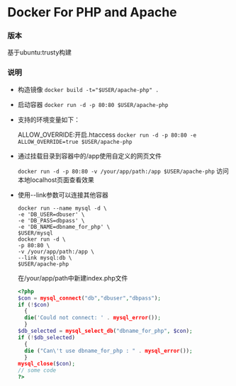 # Docker For PHP and Apache

### 版本

基于ubuntu:trusty构建

### 说明
- 构造镜像
`docker build -t="$USER/apache-php" .`

- 启动容器
`docker run -d -p 80:80 $USER/apache-php`

- 支持的环境变量如下：

  ALLOW_OVERRIDE:开启.htaccess
 `docker run -d -p 80:80 -e ALLOW_OVERRIDE=true $USER/apache-php`
- 通过挂载目录到容器中的/app使用自定义的网页文件

  `docker run -d -p 80:80 -v /your/app/path:/app $USER/apache-php`
  访问本地localhost页面查看效果
- 使用\--link参数可以连接其他容器
  ```
  docker run --name mysql -d \
  -e 'DB_USER=dbuser' \
  -e 'DB_PASS=dbpass' \
  -e 'DB_NAME=dbname_for_php' \
  $USER/mysql
  docker run -d \
  -p 80:80 \
  -v /your/app/path:/app \
  --link mysql:db \
  $USER/apache-php
  ```
  在/your/app/path中新建index.php文件
  ```php
  <?php
  $con = mysql_connect("db","dbuser","dbpass");
  if (!$con)
    {
    die('Could not connect: ' . mysql_error());
    }
  $db_selected = mysql_select_db("dbname_for_php", $con);
  if (!$db_selected)
    {
    die ("Can\'t use dbname_for_php : " . mysql_error());
    }
  mysql_close($con);
  // some code
  ?>
  ```